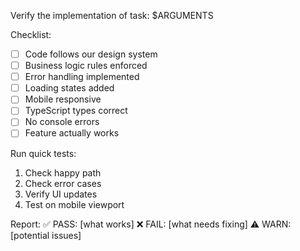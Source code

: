 Verify the implementation of task: $ARGUMENTS

Checklist:
- [ ] Code follows our design system
- [ ] Business logic rules enforced
- [ ] Error handling implemented
- [ ] Loading states added
- [ ] Mobile responsive
- [ ] TypeScript types correct
- [ ] No console errors
- [ ] Feature actually works

Run quick tests:
1. Check happy path
2. Check error cases
3. Verify UI updates
4. Test on mobile viewport

Report:
✅ PASS: [what works]
❌ FAIL: [what needs fixing]
⚠️ WARN: [potential issues]